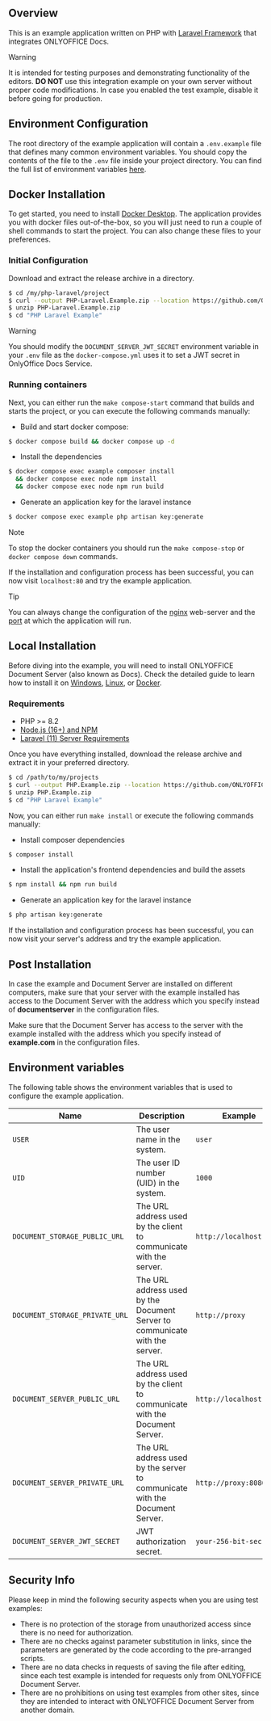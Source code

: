 ## Overview

This is an example application written on PHP with [Laravel Framework](https://laravel.com/docs/11.x/installation#meet-laravel) that integrates ONLYOFFICE Docs.

> [!WARNING]  
> It is intended for testing purposes and demonstrating functionality of the editors. **DO NOT** use this integration example on your own server without proper code modifications. In case you enabled the test example, disable it before going for production.

## Environment Configuration

The root directory of the example application will contain a `.env.example` file that defines many common environment variables. You should copy the contents of the file to the `.env` file inside your project directory.
You can find the full list of environment variables [here](#environment-variables).

## Docker Installation

To get started, you need to install [Docker Desktop](https://www.docker.com/products/docker-desktop/).
The application provides you with docker files out-of-the-box, so you will just need to run a couple of shell commands to start the project. You can also change these files to your preferences.

### Initial Configuration

Download and extract the release archive in a directory.

```sh
$ cd /my/php-laravel/project
$ curl --output PHP-Laravel.Example.zip --location https://github.com/ONLYOFFICE/document-server-integration/releases/latest/download/PHP-Laravel.Example.zip
$ unzip PHP-Laravel.Example.zip
$ cd "PHP Laravel Example"
```
> [!WARNING]
> You should modify the `DOCUMENT_SERVER_JWT_SECRET` environment variable in your `.env` file as the `docker-compose.yml` uses it to set a JWT secret in OnlyOffice Docs Service.

### Running containers

Next, you can either run the `make compose-start` command that builds and starts the project, or you can execute the following commands manually:

- Build and start docker compose:
```sh
$ docker compose build && docker compose up -d
```

- Install the dependencies
```sh
$ docker compose exec example composer install
  && docker compose exec node npm install
  && docker compose exec node npm run build
```

- Generate an application key for the laravel instance
```sh
$ docker compose exec example php artisan key:generate
```

> [!NOTE]
> To stop the docker containers you should run the `make compose-stop` or `docker compose down` commands.

If the installation and configuration process has been successful, you can now visit `localhost:80` and try the example application.

> [!TIP]
> You can always change the configuration of the [nginx](docker/) web-server and the [port](docker-compose.yml) at which the application will run.

## Local Installation

Before diving into the example, you will need to install ONLYOFFICE Document Server (also known as Docs). Check the detailed guide to learn how to install it on [Windows](https://helpcenter.onlyoffice.com/installation/docs-developer-install-windows.aspx), [Linux](https://helpcenter.onlyoffice.com/installation/docs-developer-install-ubuntu.aspx), or [Docker](https://helpcenter.onlyoffice.com/installation/docs-developer-install-docker.aspx).

### Requirements

- PHP >= 8.2
- [Node.js (16+) and NPM](https://laravel.com/docs/11.x/vite#installing-node)
- [Laravel (11) Server Requirements](https://laravel.com/docs/11.x/deployment#server-requirements)

Once you have everything installed, download the release archive and extract it in your preferred directory.

```sh
$ cd /path/to/my/projects
$ curl --output PHP.Example.zip --location https://github.com/ONLYOFFICE/document-server-integration/releases/latest/download/PHP.Example.zip
$ unzip PHP.Example.zip
$ cd "PHP Laravel Example"
```

Now, you can either run `make install` or execute the following commands manually:

- Install composer dependencies
```sh
$ composer install
```

- Install the application's frontend dependencies and build the assets
```sh
$ npm install && npm run build
```

- Generate an application key for the laravel instance
```sh
$ php artisan key:generate
```

If the installation and configuration process has been successful, you can now visit your server's address and try the example application.

## Post Installation

In case the example and Document Server are installed on different computers, make sure that your server with the example installed has access to the Document Server with the address which you specify instead of **documentserver** in the configuration files. 

Make sure that the Document Server has access to the server with the example installed with the address which you specify instead of **example.com** in the configuration files.

## Environment variables

The following table shows the environment variables that is used to configure the example application.

| Name                          | Description                                                             | Example                 |
| ----------------------------- | ----------------------------------------------------------------------- | ----------------------- |
| `USER`                        | The user name in the system.                                                     | `user` |
| `UID`                         | The user ID number (UID) in the system.                                 | `1000` |
| `DOCUMENT_STORAGE_PUBLIC_URL` | The URL address used by the client to communicate with the server.      | `http://localhost`      |
| `DOCUMENT_STORAGE_PRIVATE_URL`| The URL address used by the Document Server to communicate with the server. | `http://proxy`          |
| `DOCUMENT_SERVER_PUBLIC_URL`  | The URL address used by the client to communicate with the Document Server. | `http://localhost:8080` |
| `DOCUMENT_SERVER_PRIVATE_URL` | The URL address used by the server to communicate with the Document Server. | `http://proxy:8080`     |
| `DOCUMENT_SERVER_JWT_SECRET`  | JWT authorization secret.                                               | `your-256-bit-secret`   |

## Security Info

Please keep in mind the following security aspects when you are using test examples:

- There is no protection of the storage from unauthorized access since there is no need for authorization.
- There are no checks against parameter substitution in links, since the parameters are generated by the code according to the pre-arranged scripts.
- There are no data checks in requests of saving the file after editing, since each test example is intended for requests only from ONLYOFFICE Document Server.
- There are no prohibitions on using test examples from other sites, since they are intended to interact with ONLYOFFICE Document Server from another domain.
